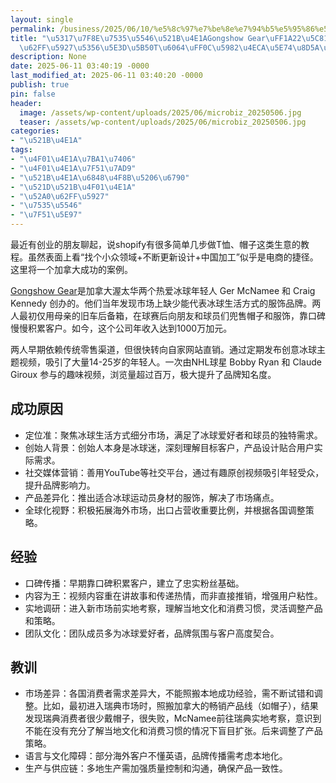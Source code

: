 ```yaml
---
layout: single
permalink: /business/2025/06/10/%e5%8c%97%e7%be%8e%e7%94%b5%e5%95%86%e5%88%9b%e4%b8%9agongshow-gear%ef%bc%9a22%e5%b2%81%e5%9c%a8%e5%8a%a0%e6%8b%bf%e5%a4%a7%e5%8d%96%e5%b8%bd%e5%ad%90t%e6%81%a4%ef%bc%8c%e5%a6%82%e4%bb%8a%e5%b9%b4/
title: "\u5317\u7F8E\u7535\u5546\u521B\u4E1AGongshow Gear\uFF1A22\u5C81\u5728\u52A0\
  \u62FF\u5927\u5356\u5E3D\u5B50T\u6064\uFF0C\u5982\u4ECA\u5E74\u8D5A\u5343\u4E07"
description: None
date: 2025-06-11 03:40:19 -0000
last_modified_at: 2025-06-11 03:40:20 -0000
publish: true
pin: false
header:
  image: /assets/wp-content/uploads/2025/06/microbiz_20250506.jpg
  teaser: /assets/wp-content/uploads/2025/06/microbiz_20250506.jpg
categories:
- "\u521B\u4E1A"
tags:
- "\u4F01\u4E1A\u7BA1\u7406"
- "\u4F01\u4E1A\u7F51\u7AD9"
- "\u521B\u4E1A\u6848\u4F8B\u5206\u6790"
- "\u521D\u521B\u4F01\u4E1A"
- "\u52A0\u62FF\u5927"
- "\u7535\u5546"
- "\u7F51\u5E97"
---
```

最近有创业的朋友聊起，说shopify有很多简单几步做T恤、帽子这类生意的教程。虽然表面上看“找个小众领域+不断更新设计+中国加工”似乎是电商的捷径。这里将一个加拿大成功的案例。

[Gongshow Gear](https://www.gongshowgear.ca)是加拿大渥太华两个热爱冰球年轻人 Ger McNamee 和 Craig Kennedy 创办的。他们当年发现市场上缺少能代表冰球生活方式的服饰品牌。两人最初仅用母亲的旧车后备箱，在球赛后向朋友和球员们兜售帽子和服饰，靠口碑慢慢积累客户。如今，这个公司年收入达到1000万加元。

两人早期依赖传统零售渠道，但很快转向自家网站直销。通过定期发布创意冰球主题视频，吸引了大量14-25岁的年轻人。一次由NHL球星 Bobby Ryan 和 Claude Giroux 参与的趣味视频，浏览量超过百万，极大提升了品牌知名度。

## 成功原因

* 定位准：聚焦冰球生活方式细分市场，满足了冰球爱好者和球员的独特需求。
* 创始人背景：创始人本身是冰球迷，深刻理解目标客户，产品设计贴合用户实际需求。
* 社交媒体营销：善用YouTube等社交平台，通过有趣原创视频吸引年轻受众，提升品牌影响力。
* 产品差异化：推出适合冰球运动员身材的服饰，解决了市场痛点。
* 全球化视野：积极拓展海外市场，出口占营收重要比例，并根据各国调整策略。

## 经验

* 口碑传播：早期靠口碑积累客户，建立了忠实粉丝基础。
* 内容为王：视频内容重在讲故事和传递热情，而非直接推销，增强用户粘性。
* 实地调研：进入新市场前实地考察，理解当地文化和消费习惯，灵活调整产品和策略。
* 团队文化：团队成员多为冰球爱好者，品牌氛围与客户高度契合。

## 教训

* 市场差异：各国消费者需求差异大，不能照搬本地成功经验，需不断试错和调整。比如，最初进入瑞典市场时，照搬加拿大的畅销产品线（如帽子），结果发现瑞典消费者很少戴帽子，很失败，McNamee前往瑞典实地考察，意识到不能在没有充分了解当地文化和消费习惯的情况下盲目扩张。后来调整了产品策略。
* 语言与文化障碍：部分海外客户不懂英语，品牌传播需考虑本地化。
* 生产与供应链：多地生产需加强质量控制和沟通，确保产品一致性。
